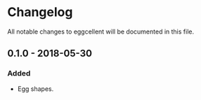 # Changelog
All notable changes to eggcellent will be documented in this file.

## 0.1.0 - 2018-05-30
### Added
- Egg shapes.
